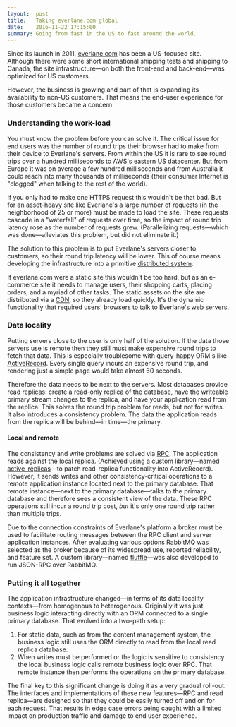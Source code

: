 ```yaml
---
layout:  post
title:   Taking everlane.com global
date:    2016-11-22 17:15:00
summary: Going from fast in the US to fast around the world.
---
```


Since its launch in 2011, [everlane.com][] has been a US-focused site. Although there were some short international shipping tests and shipping to Canada, the site infrastructure—on both the front-end and back-end—was optimized for US customers.

However, the business is growing and part of that is expanding its availability to non-US customers. That means the end-user experience for those customers became a concern.

[everlane.com]: https://www.everlane.com/

### Understanding the work-load

You must know the problem before you can solve it. The critical issue for end users was the number of round trips their browser had to make from their device to Everlane's servers. From within the US it is rare to see round trips over a hundred milliseconds to AWS's eastern US datacenter. But from Europe it was on average a few hundred milliseconds and from Australia it could reach into many thousands of milliseconds (their consumer Internet is "clogged" when talking to the rest of the world).

If you only had to make one HTTPS request this wouldn't be that bad. But for an asset-heavy site like Everlane's a large number of requests (in the neighborhood of 25 or more) must be made to load the site. These requests cascade in a "waterfall" of requests over time, so the impact of round trip latency rose as the number of requests grew. (Parallelizing requests—which was done—alleviates this problem, but did not eliminate it.)

The solution to this problem is to put Everlane's servers closer to customers, so their round trip latency will be lower. This of course means developing the infrastructure into a primitive [distributed system][].

If everlane.com were a static site this wouldn't be too hard, but as an e-commerce site it needs to manage users, their shopping carts, placing orders, and a myriad of other tasks. The static assets on the site are distributed via a [CDN][], so they already load quickly. It's the dynamic functionality that required users' browsers to talk to Everlane's web servers.

[distributed system]: https://en.wikipedia.org/wiki/Distributed_computing
[CDN]: https://en.wikipedia.org/wiki/Content_delivery_network

### Data locality

Putting servers close to the user is only half of the solution. If the data those servers use is remote then they still must make expensive round trips to fetch that data. This is especially troublesome with query-happy ORM's like [ActiveRecord][]. Every single query incurs an expensive round trip, and rendering just a simple page would take almost 60 seconds.

Therefore the data needs to be next to the servers. Most databases provide read replicas: create a read-only replica of the database, have the writeable primary stream changes to the replica, and have your application read from the replica. This solves the round trip problem for reads, but not for writes. It also introduces a consistency problem. The data the application reads from the replica will be behind—in time—the primary.

[ActiveRecord]: https://github.com/rails/rails/tree/master/activerecord

#### Local and remote

The consistency and write problems are solved via [RPC][]. The application reads against the local replica. (Achieved using a custom library—named [active_replicas][]—to patch read-replica functionality into ActiveReocrd). However, it sends writes and other consistency-critical operations to a remote application instance located next to the primary database. That remote instance—next to the primary database—talks to the primary database and therefore sees a consistent view of the data. These RPC operations still incur a round trip cost, *but* it's only one round trip rather than multiple trips.

Due to the connection constraints of Everlane's platform a broker must be used to facilitate routing messages between the RPC client and server application instances. After evaluating various options RabbitMQ was selected as the broker because of its widespread use, reported reliability, and feature set. A custom library—named [fluffle][]—was also developed to run JSON-RPC over RabbitMQ.

[RPC]: https://en.wikipedia.org/wiki/RPC
[active_replicas]: https://github.com/dirk/active_replicas
[fluffle]: https://github.com/Everlane/fluffle

### Putting it all together

The application infrastructure changed—in terms of its data locality contexts—from homogenous to heterogenous. Originally it was just business logic interacting directly with an ORM connected to a single primary database. That evolved into a two-path setup:

1. For static data, such as from the content management system, the business logic still uses the ORM directly to read from the local read replica database.
2. When writes must be performed or the logic is sensitive to consistency the local business logic calls remote business logic over RPC. That remote instance then performs the operations on the primary database.

The final key to this significant change is doing it as a very gradual roll-out. The interfaces and implementations of these new features—RPC and read replica—are designed so that they could be easily turned off and on for each request. That results in edge case errors being caught with a limited impact on production traffic and damage to end user experience.
